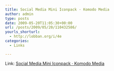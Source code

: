 ```yaml
---
title: Social Media Mini Iconpack · Komodo Media
author: admin
type: posts
date: 2009-05-20T11:05:30+00:00
url: /posts/2009/05/20/110432586/
yourls_shorturl:
  - http://lobban.org/i/4e
categories:
  - Links

---
```

Link: [Social Media Mini Iconpack · Komodo Media][1]

 [1]: http://www.komodomedia.com/blog/2008/12/social-media-mini-iconpack/
